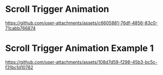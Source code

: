 # Scroll Trigger Animation

https://github.com/user-attachments/assets/c6605881-76df-4856-83c0-71cabb766874

# Scroll Trigger Animation Example 1 

https://github.com/user-attachments/assets/108d7d59-f298-45b3-bc5c-f31bc1d10782

